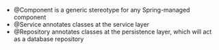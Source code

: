 * @Component is a generic stereotype for any Spring-managed component    
* @Service annotates classes at the service layer   
* @Repository annotates classes at the persistence layer, which will act as a database repository
